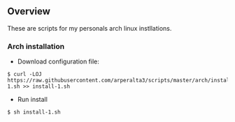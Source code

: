 ## Overview

These are scripts for my personals arch linux instllations.

### Arch installation

+ Download configuration file:

```
$ curl -LOJ 
https://raw.githubusercontent.com/arperalta3/scripts/master/arch/install-1.sh >> install-1.sh
```

+ Run install

 ```
$ sh install-1.sh
```
